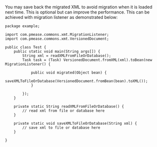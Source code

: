 You may save back the migrated XML to avoid migration when it is loaded next time. This is optional but can improve the performance. This can be achieved with migration listener as demonstrated below:

```
package example;

import com.pmease.commons.xmt.MigrationListener;
import com.pmease.commons.xmt.VersionedDocument;

public class Test {
	public static void main(String args[]) {
		String xml = readXMLFromFileOrDatabase();
		Task task = (Task) VersionedDocument.fromXML(xml).toBean(new MigrationListener() {

			public void migrated(Object bean) {
				saveXMLToFileOrDatabase(VersionedDocument.fromBean(bean).toXML());
			}
			
		});
	}
	
	private static String readXMLFromFileOrDatabase() {
		// read xml from file or database here
	}
	
	private static void saveXMLToFileOrDatabase(String xml) {
		// save xml to file or database here
	}
	
}
```
